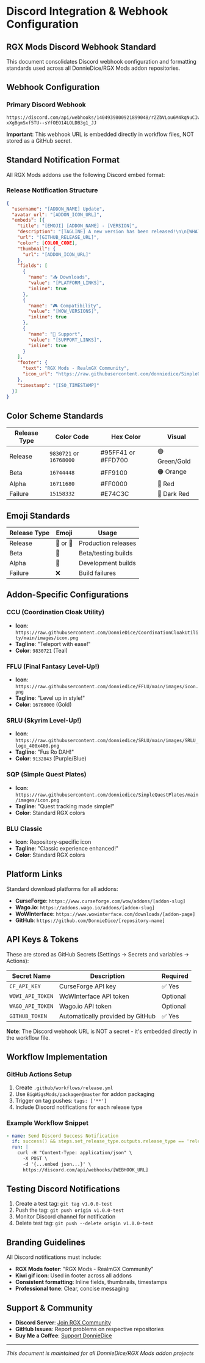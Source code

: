 # Discord Integration & Webhook Configuration

## RGX Mods Discord Webhook Standard

This document consolidates Discord webhook configuration and formatting standards used across all DonnieDice/RGX Mods addon repositories.

## Webhook Configuration

### Primary Discord Webhook
```
https://discord.com/api/webhooks/1404939800921899048/rZZbVLou6M4kqNuCIwYPcNDK9W_qRC5duF-xXgBgmSxf5TU--sYfOEO14LOLDB3g1_JJ
```

**Important**: This webhook URL is embedded directly in workflow files, NOT stored as a GitHub secret.

## Standard Notification Format

All RGX Mods addons use the following Discord embed format:

### Release Notification Structure
```json
{
  "username": "[ADDON_NAME] Update",
  "avatar_url": "[ADDON_ICON_URL]",
  "embeds": [{
    "title": "[EMOJI] [ADDON_NAME] - [VERSION]",
    "description": "[TAGLINE] A new version has been released!\n\n[WHATS_NEW]",
    "url": "[GITHUB_RELEASE_URL]",
    "color": [COLOR_CODE],
    "thumbnail": {
      "url": "[ADDON_ICON_URL]"
    },
    "fields": [
      {
        "name": "📥 Downloads",
        "value": "[PLATFORM_LINKS]",
        "inline": true
      },
      {
        "name": "🎮 Compatibility",
        "value": "[WOW_VERSIONS]",
        "inline": true
      },
      {
        "name": "💬 Support",
        "value": "[SUPPORT_LINKS]",
        "inline": true
      }
    ],
    "footer": {
      "text": "RGX Mods - RealmGX Community",
      "icon_url": "https://raw.githubusercontent.com/donniedice/SimpleQuestPlates/main/images/kiwi.gif"
    },
    "timestamp": "[ISO_TIMESTAMP]"
  }]
}
```

## Color Scheme Standards

| Release Type | Color Code | Hex Color | Visual |
|-------------|------------|-----------|---------|
| Release | `9830721` or `16768000` | #95FF41 or #FFD700 | 🟢 Green/Gold |
| Beta | `16744448` | #FF9100 | 🟠 Orange |
| Alpha | `16711680` | #FF0000 | 🔴 Red |
| Failure | `15158332` | #E74C3C | 🔴 Dark Red |

## Emoji Standards

| Release Type | Emoji | Usage |
|-------------|-------|--------|
| Release | 🎉 or 🚀 | Production releases |
| Beta | 🧪 | Beta/testing builds |
| Alpha | 🔬 | Development builds |
| Failure | ❌ | Build failures |

## Addon-Specific Configurations

### CCU (Coordination Cloak Utility)
- **Icon**: `https://raw.githubusercontent.com/DonnieDice/CoordinationCloakUtility/main/images/icon.png`
- **Tagline**: "Teleport with ease!"
- **Color**: `9830721` (Teal)

### FFLU (Final Fantasy Level-Up!)
- **Icon**: `https://raw.githubusercontent.com/donniedice/FFLU/main/images/icon.png`
- **Tagline**: "Level up in style!"
- **Color**: `16768000` (Gold)

### SRLU (Skyrim Level-Up!)
- **Icon**: `https://raw.githubusercontent.com/donniedice/SRLU/main/images/SRLU_logo_400x400.png`
- **Tagline**: "Fus Ro DAH!"
- **Color**: `9132843` (Purple/Blue)

### SQP (Simple Quest Plates)
- **Icon**: `https://raw.githubusercontent.com/donniedice/SimpleQuestPlates/main/images/icon.png`
- **Tagline**: "Quest tracking made simple!"
- **Color**: Standard RGX colors

### BLU Classic
- **Icon**: Repository-specific icon
- **Tagline**: "Classic experience enhanced!"
- **Color**: Standard RGX colors

## Platform Links

Standard download platforms for all addons:
- **CurseForge**: `https://www.curseforge.com/wow/addons/[addon-slug]`
- **Wago.io**: `https://addons.wago.io/addons/[addon-slug]`
- **WoWInterface**: `https://www.wowinterface.com/downloads/[addon-page]`
- **GitHub**: `https://github.com/DonnieDice/[repository-name]`

## API Keys & Tokens

These are stored as GitHub Secrets (Settings → Secrets and variables → Actions):

| Secret Name | Description | Required |
|------------|-------------|----------|
| `CF_API_KEY` | CurseForge API key | ✅ Yes |
| `WOWI_API_TOKEN` | WoWInterface API token | Optional |
| `WAGO_API_TOKEN` | Wago.io API token | Optional |
| `GITHUB_TOKEN` | Automatically provided by GitHub | ✅ Yes |

**Note**: The Discord webhook URL is NOT a secret - it's embedded directly in the workflow file.

## Workflow Implementation

### GitHub Actions Setup
1. Create `.github/workflows/release.yml`
2. Use `BigWigsMods/packager@master` for addon packaging
3. Trigger on tag pushes: `tags: ['**']`
4. Include Discord notifications for each release type

### Example Workflow Snippet
```yaml
- name: Send Discord Success Notification
  if: success() && steps.set_release_type.outputs.release_type == 'release'
  run: |
    curl -H "Content-Type: application/json" \
      -X POST \
      -d '{...embed json...}' \
      https://discord.com/api/webhooks/[WEBHOOK_URL]
```

## Testing Discord Notifications

1. Create a test tag: `git tag v1.0.0-test`
2. Push the tag: `git push origin v1.0.0-test`
3. Monitor Discord channel for notification
4. Delete test tag: `git push --delete origin v1.0.0-test`

## Branding Guidelines

All Discord notifications must include:
- **RGX Mods footer**: "RGX Mods - RealmGX Community"
- **Kiwi gif icon**: Used in footer across all addons
- **Consistent formatting**: Inline fields, thumbnails, timestamps
- **Professional tone**: Clear, concise messaging

## Support & Community

- **Discord Server**: [Join RGX Community](https://discord.gg/hK9N3esnce)
- **GitHub Issues**: Report problems on respective repositories
- **Buy Me a Coffee**: [Support DonnieDice](https://www.buymeacoffee.com/donniedice)

---

*This document is maintained for all DonnieDice/RGX Mods addon projects*